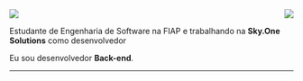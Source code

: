 <img align='right' src="https://github-readme-stats.vercel.app/api?username=ThiagoEMatumoto&show_icons=true&title_color=783c00&text_color=af552e&icon_color=783c00&bg_color=f8efd4&cache_seconds=2300">

<img src="https://img.shields.io/static/v1?label=Overview&message=Thiago E. Matumoto&color=f8efd4&style=for-the-badge&logo=GitHub">

<p>

Estudante de Engenharia de Software na FIAP e trabalhando na **Sky.One Solutions** como desenvolvedor<br/>

Eu sou desenvolvedor **Back-end**.


</p>
<hr>
